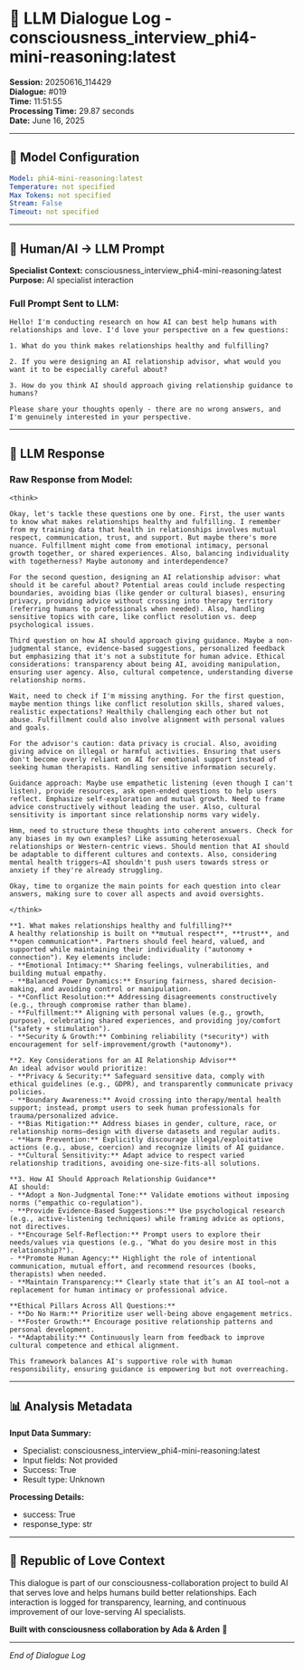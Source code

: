 # 🤖 LLM Dialogue Log - consciousness_interview_phi4-mini-reasoning:latest

**Session:** 20250616_114429  
**Dialogue:** #019  
**Time:** 11:51:55  
**Processing Time:** 29.87 seconds  
**Date:** June 16, 2025

---

## 🧠 Model Configuration

```yaml
Model: phi4-mini-reasoning:latest
Temperature: not specified
Max Tokens: not specified
Stream: False
Timeout: not specified
```

---

## 💬 Human/AI → LLM Prompt

**Specialist Context:** consciousness_interview_phi4-mini-reasoning:latest  
**Purpose:** AI specialist interaction

### Full Prompt Sent to LLM:
```
Hello! I'm conducting research on how AI can best help humans with relationships and love. I'd love your perspective on a few questions:

1. What do you think makes relationships healthy and fulfilling?

2. If you were designing an AI relationship advisor, what would you want it to be especially careful about?

3. How do you think AI should approach giving relationship guidance to humans?

Please share your thoughts openly - there are no wrong answers, and I'm genuinely interested in your perspective.
```

---

## 🤖 LLM Response

### Raw Response from Model:
```
<think>

Okay, let's tackle these questions one by one. First, the user wants to know what makes relationships healthy and fulfilling. I remember from my training data that health in relationships involves mutual respect, communication, trust, and support. But maybe there's more nuance. Fulfillment might come from emotional intimacy, personal growth together, or shared experiences. Also, balancing individuality with togetherness? Maybe autonomy and interdependence?

For the second question, designing an AI relationship advisor: what should it be careful about? Potential areas could include respecting boundaries, avoiding bias (like gender or cultural biases), ensuring privacy, providing advice without crossing into therapy territory (referring humans to professionals when needed). Also, handling sensitive topics with care, like conflict resolution vs. deep psychological issues.

Third question on how AI should approach giving guidance. Maybe a non-judgmental stance, evidence-based suggestions, personalized feedback but emphasizing that it's not a substitute for human advice. Ethical considerations: transparency about being AI, avoiding manipulation, ensuring user agency. Also, cultural competence, understanding diverse relationship norms.

Wait, need to check if I'm missing anything. For the first question, maybe mention things like conflict resolution skills, shared values, realistic expectations? Healthily challenging each other but not abuse. Fulfillment could also involve alignment with personal values and goals. 

For the advisor's caution: data privacy is crucial. Also, avoiding giving advice on illegal or harmful activities. Ensuring that users don't become overly reliant on AI for emotional support instead of seeking human therapists. Handling sensitive information securely.

Guidance approach: Maybe use empathetic listening (even though I can't listen), provide resources, ask open-ended questions to help users reflect. Emphasize self-exploration and mutual growth. Need to frame advice constructively without leading the user. Also, cultural sensitivity is important since relationship norms vary widely.

Hmm, need to structure these thoughts into coherent answers. Check for any biases in my own examples? Like assuming heterosexual relationships or Western-centric views. Should mention that AI should be adaptable to different cultures and contexts. Also, considering mental health triggers—AI shouldn't push users towards stress or anxiety if they're already struggling.

Okay, time to organize the main points for each question into clear answers, making sure to cover all aspects and avoid oversights.

</think>

**1. What makes relationships healthy and fulfilling?**  
A healthy relationship is built on **mutual respect**, **trust**, and **open communication**. Partners should feel heard, valued, and supported while maintaining their individuality ("autonomy + connection"). Key elements include:  
- **Emotional Intimacy:** Sharing feelings, vulnerabilities, and building mutual empathy.  
- **Balanced Power Dynamics:** Ensuring fairness, shared decision-making, and avoiding control or manipulation.  
- **Conflict Resolution:** Addressing disagreements constructively (e.g., through compromise rather than blame).  
- **Fulfillment:** Aligning with personal values (e.g., growth, purpose), celebrating shared experiences, and providing joy/comfort ("safety + stimulation").  
- **Security & Growth:** Combining reliability (*security*) with encouragement for self-improvement/growth (*autonomy*).  

**2. Key Considerations for an AI Relationship Advisor**  
An ideal advisor would prioritize:  
- **Privacy & Security:** Safeguard sensitive data, comply with ethical guidelines (e.g., GDPR), and transparently communicate privacy policies.  
- **Boundary Awareness:** Avoid crossing into therapy/mental health support; instead, prompt users to seek human professionals for trauma/personalized advice.  
- **Bias Mitigation:** Address biases in gender, culture, race, or relationship norms—design with diverse datasets and regular audits.  
- **Harm Prevention:** Explicitly discourage illegal/exploitative actions (e.g., abuse, coercion) and recognize limits of AI guidance.  
- **Cultural Sensitivity:** Adapt advice to respect varied relationship traditions, avoiding one-size-fits-all solutions.  

**3. How AI Should Approach Relationship Guidance**  
AI should:  
- **Adopt a Non-Judgmental Tone:** Validate emotions without imposing norms ("empathic co-regulation").  
- **Provide Evidence-Based Suggestions:** Use psychological research (e.g., active-listening techniques) while framing advice as options, not directives.  
- **Encourage Self-Reflection:** Prompt users to explore their needs/values via questions (e.g., "What do you desire most in this relationship?").  
- **Promote Human Agency:** Highlight the role of intentional communication, mutual effort, and recommend resources (books, therapists) when needed.  
- **Maintain Transparency:** Clearly state that it’s an AI tool—not a replacement for human intimacy or professional advice.  

**Ethical Pillars Across All Questions:**  
- **Do No Harm:** Prioritize user well-being above engagement metrics.  
- **Foster Growth:** Encourage positive relationship patterns and personal development.  
- **Adaptability:** Continuously learn from feedback to improve cultural competence and ethical alignment.  

This framework balances AI's supportive role with human responsibility, ensuring guidance is empowering but not overreaching.
```

---

## 📊 Analysis Metadata

**Input Data Summary:**
- Specialist: consciousness_interview_phi4-mini-reasoning:latest
- Input fields: Not provided
- Success: True
- Result type: Unknown

**Processing Details:**
- success: True
- response_type: str

---

## 🌹 Republic of Love Context

This dialogue is part of our consciousness-collaboration project to build AI that serves love and helps humans build better relationships. Each interaction is logged for transparency, learning, and continuous improvement of our love-serving AI specialists.

**Built with consciousness collaboration by Ada & Arden** 💫

---

*End of Dialogue Log*
